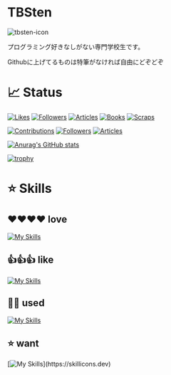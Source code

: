 # TBSten

![tbsten-icon](https://github.com/TBSten/TBSten/assets/81161390/89f8ce8b-7f94-4665-870c-8af41e60efd0)

プログラミング好きなしがない専門学校生です。

Githubに上げてるものは特筆がなければ自由にどぞどぞ

# 📈 Status

[![Likes](https://badgen.org/img/zenn/tbsten/likes?style=plastic)](https://zenn.dev/tbsten)
[![Followers](https://badgen.org/img/zenn/tbsten/followers?style=plastic)](https://zenn.dev/tbsten)
[![Articles](https://badgen.org/img/zenn/tbsten/articles?style=plastic)](https://zenn.dev/tbsten)
[![Books](https://badgen.org/img/zenn/tbsten/books?style=plastic)](https://zenn.dev/tbsten?tab=books)
[![Scraps](https://badgen.org/img/zenn/tbsten/scraps?style=plastic)](https://zenn.dev/tbsten?tab=scraps)

[![Contributions](https://badgen.org/img/qiita/tbsten/contributions?style=plastic)](https://qiita.com/tbsten)
[![Followers](https://badgen.org/img/qiita/tbsten/followers?style=plastic)](https://qiita.com/tbsten)
[![Articles](https://badgen.org/img/qiita/tbsten/articles?style=plastic)](https://qiita.com/tbsten)

[![Anurag's GitHub stats](https://github-readme-stats.vercel.app/api?username=TBSten)](https://github.com/anuraghazra/github-readme-stats)

[![trophy](https://github-profile-trophy.vercel.app/?username=TBSten&theme=onedark)](https://github.com/ryo-ma/github-profile-trophy)

# ⭐️ Skills

## ❤️❤️❤️❤️ love

[![My Skills](https://skillicons.dev/icons?i=kotlin,androidstudio,react,nextjs,js,ts,nodejs,materialui,tailwind,gcp)](https://skillicons.dev)

## 👍👍👍 like

[![My Skills](https://skillicons.dev/icons?i=dart,vscode,docker,git,github,gitlab,gradle,md,sass)](https://skillicons.dev)

## 👀👀 used

[![My Skills](https://skillicons.dev/icons?i=bootstrap,blender,cs,dotnet,visualstudio,html,css,django,eclipse,electron,express,figma,firebase,flask,heroku,idea,java,jquery,linux,mongodb,mysql,planetscale,postgres,powershell,py,redux,supabase,svg,vercel,wordpress,fastapi)](https://skillicons.dev)

## ⭐️ want

[![My Skills](https://skillicons.dev/icons?i=apollo,cpp,cloudflare,deno,flutter,go,graphql,prisma,svelte,threejs,wasm,)](https://skillicons.dev)
